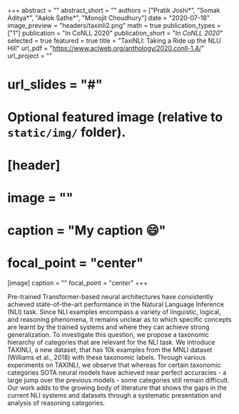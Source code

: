 +++
abstract = ""
abstract_short = ""
authors = ["Pratik Joshi*", "Somak Aditya*", "Aalok Sathe*", "Monojit Choudhury"]
date = "2020-07-18"
image_preview = "headers/taxinli2.png"
math = true
publication_types = ["1"]
publication = "In CoNLL 2020"
publication_short = "In *CoNLL 2020*"
selected = true
featured = true
title = "TaxiNLI: Taking a Ride up the NLU Hill"
url_pdf = "https://www.aclweb.org/anthology/2020.conll-1.4/"
url_project = ""
# url_slides = "#"


# Optional featured image (relative to `static/img/` folder).
# [header]
# image = ""
# caption = "My caption :smile:"
# focal_point = "center"

[image]
caption = ""
focal_point = "center"
+++

Pre-trained Transformer-based neural architectures have consistently achieved state-of-the-art performance in the Natural Language Inference (NLI) task. Since NLI examples encompass a variety of linguistic, logical, and reasoning phenomena, it remains unclear as to which specific concepts are learnt by the trained systems and where they can achieve strong generalization. To investigate this question, we propose a taxonomic hierarchy of categories that are relevant for the NLI task. We introduce TAXINLI, a new dataset, that has 10k examples from the MNLI dataset (Williams et al., 2018) with these taxonomic labels. Through various experiments on TAXINLI, we observe that whereas for certain taxonomic categories SOTA neural models have achieved near perfect accuracies - a large jump over the previous models - some categories still remain difficult. Our work adds to the growing body of literature that shows the gaps in the current NLI systems and datasets through a systematic presentation and analysis of reasoning categories.
